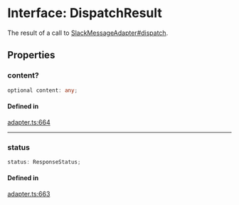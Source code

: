 # Interface: DispatchResult

The result of a call to [SlackMessageAdapter#dispatch](../classes/SlackMessageAdapter.md#dispatch).

## Properties

### content?

```ts
optional content: any;
```

#### Defined in

[adapter.ts:664](https://github.com/slackapi/node-slack-sdk/blob/7b348598b763c2b7545d1042b5f0429775cfa62c/packages/interactive-messages/src/adapter.ts#L664)

***

### status

```ts
status: ResponseStatus;
```

#### Defined in

[adapter.ts:663](https://github.com/slackapi/node-slack-sdk/blob/7b348598b763c2b7545d1042b5f0429775cfa62c/packages/interactive-messages/src/adapter.ts#L663)
